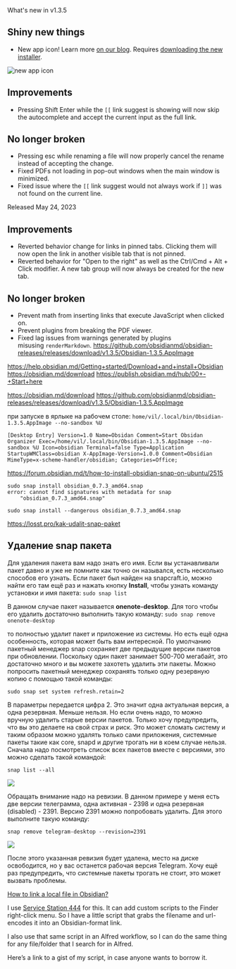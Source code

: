 What's new in v1.3.5

## Shiny new things

- New app icon! Learn more [on our blog](https://obsidian.md/blog/new-obsidian-icon/). Requires [downloading the new installer](https://obsidian.md/download).

![new app icon](https://obsidian.md/images/2023-06-logo.png)

## Improvements

- Pressing Shift Enter while the `[[` link suggest is showing will now skip the autocomplete and accept the current input as the full link.

## No longer broken

- Pressing esc while renaming a file will now properly cancel the rename instead of accepting the change.
- Fixed PDFs not loading in pop-out windows when the main window is minimized.
- Fixed issue where the `[[` link suggest would not always work if `]]` was not found on the current line.

Released May 24, 2023

## Improvements

- Reverted behavior change for links in pinned tabs. Clicking them will now open the link in another visible tab that is not pinned.
- Reverted behavior for "Open to the right" as well as the Ctrl/Cmd + Alt + Click modifier. A new tab group will now always be created for the new tab.

## No longer broken

- Prevent math from inserting links that execute JavaScript when clicked on.
- Prevent plugins from breaking the PDF viewer.
- Fixed lag issues from warnings generated by plugins misusing `renderMarkdown`.
https://github.com/obsidianmd/obsidian-releases/releases/download/v1.3.5/Obsidian-1.3.5.AppImage

https://help.obsidian.md/Getting+started/Download+and+install+Obsidian
https://obsidian.md/download
https://publish.obsidian.md/hub/00+-+Start+here

https://obsidian.md/download
https://github.com/obsidianmd/obsidian-releases/releases/download/v1.3.5/Obsidian-1.3.5.AppImage

при запуске в ярлыке на рабочем столе:
`home/vil/.local/bin/Obsidian-1.3.5.AppImage --no-sandbox %U`

`[Desktop Entry]
Version=1.0
Name=Obsidan
Comment=Start Obsidan Organizer
Exec=/home/vil/.local/bin/Obsidian-1.3.5.AppImage --no-sandbox %U
Icon=obsidian
Terminal=false
Type=Application
StartupWMClass=obsidian
X-AppImage-Version=1.0.0
Comment=Obsidian
MimeType=x-scheme-handler/obsidian;
Categories=Office;  `


https://forum.obsidian.md/t/how-to-install-obsidian-snap-on-ubuntu/2515

```
sudo snap install obsidian_0.7.3_amd64.snap 
error: cannot find signatures with metadata for snap 
    "obsidian_0.7.3_amd64.snap"
```
````
sudo snap install --dangerous obsidian_0.7.3_amd64.snap
````

https://losst.pro/kak-udalit-snap-paket
## Удаление snap пакета

Для удаления пакета вам надо знать его имя. Если вы устанавливали пакет давно и уже не помните как точно он назывался, есть несколько способов его узнать. Если пакет был найден на snapcraft.io, можно найти его там ещё раз и нажать кнопку **Install**, чтобы узнать команду установки и имя пакета:
`sudo snap list`

В данном случае пакет называется **onenote-desktop**. Для того чтобы его удалить достаточно выполнить такую команду:
`sudo snap remove onenote-desktop`

то полностью удалит пакет и приложение из системы. Но есть ещё одна особенность, которая может быть вам интересной. По умолчанию пакетный менеджер snap сохраняет две предыдущие версии пакетов при обновлении. Поскольку один пакет занимает 500-700 мегабайт, это достаточно много и вы можете захотеть удалить эти пакеты. Можно попросить пакетный менеджер сохранять только одну резервную копию с помощью такой команды:

`sudo snap set system refresh.retain=2`

В параметры передается цифра 2. Это значит одна актуальная версия, а одна резервная. Меньше нельзя. Но если очень надо, то можно вручную удалить старые версии пакетов. Только хочу предупредить, что вы это делаете на свой страх и риск. Это может сломать систему и таким образом можно удалять только сами приложения, системные пакеты такие как core, snapd и другие трогать ни в коем случае нельзя. Сначала надо посмотреть список всех пакетов вместе с версиями, это можно сделать такой командой:

`snap list --all`

[![](https://losst.pro/wp-content/uploads/2021/02/removesnap2-926x576.png)](https://losst.pro/wp-content/uploads/2021/02/removesnap2.png)

Обращать внимание надо на ревизии. В данном примере у меня есть две версии телеграмма, одна активная - 2398 и одна резервная (disabled) - 2391. Версию 2391 можно попробовать удалить. Для этого выполните такую команду:

`snap remove telegram-desktop --revision=2391`

[![](https://losst.pro/wp-content/uploads/2021/02/removesnap3-926x576.png)](https://losst.pro/wp-content/uploads/2021/02/removesnap3.png)

После этого указанная ревизия будет удалена, место на диске освободится, но у вас останется рабочая версия Telegram. Хочу ещё раз предупредить, что системные пакеты трогать не стоит, это может вызвать проблемы.


[How to link a local file in Obsidian?](https://forum.obsidian.md/t/how-to-link-a-local-file-in-obsidian/5815)

I use [Service Station 444](https://servicestation.menu/) for this. It can add custom scripts to the Finder right-click menu. So I have a little script that grabs the filename and url-encodes it into an Obsidian-format link.

I also use that same script in an Alfred workflow, so I can do the same thing for any file/folder that I search for in Alfred.

Here’s a link to a gist of my script, in case anyone wants to borrow it.



